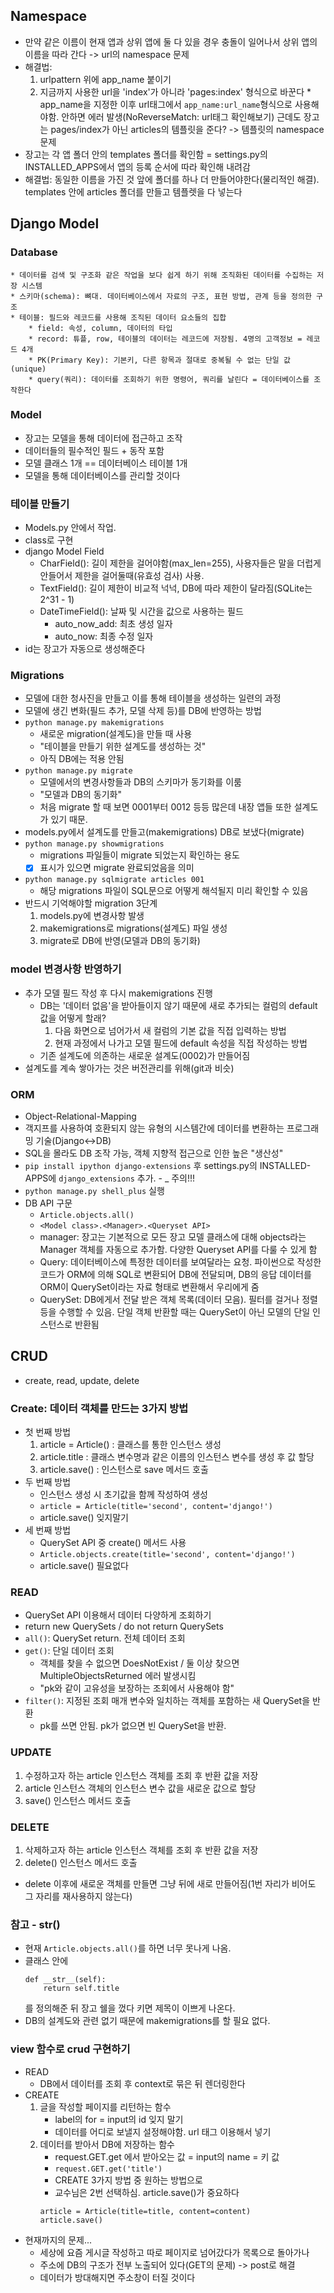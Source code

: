 ## Namespace

- 만약 같은 이름이 현재 앱과 상위 앱에 둘 다 있을 경우 충돌이 일어나서 상위 앱의 이름을 따라 간다 -> url의 namespace 문제
- 해결법:
     1. urlpattern 위에 app_name 붙이기
     2. 지금까지 사용한 url을 'index'가 아니라 'pages:index' 형식으로 바꾼다 \* app_name을 지정한 이후 url태그에서 `app_name:url_name`형식으로 사용해야함. 안하면 에러 발생(NoReverseMatch: url태그 확인해보기)
        근데도 장고는 pages/index가 아닌 articles의 템플릿을 준다?
        -> 템플릿의 namespace 문제
- 장고는 각 앱 폴더 안의 templates 폴더를 확인함 = settings.py의 INSTALLED_APPS에서 앱의 등록 순서에 따라 확인해 내려감
- 해결법: 동일한 이름을 가진 것 앞에 폴더를 하나 더 만들어야한다(물리적인 해결). templates 안에 articles 폴더를 만들고 템플렛을 다 넣는다

## Django Model

### Database

    * 데이터를 검색 및 구조화 같은 작업을 보다 쉽게 하기 위해 조직화된 데이터를 수집하는 저장 시스템
    * 스키마(schema): 뼈대. 데이터베이스에서 자료의 구조, 표현 방법, 관계 등을 정의한 구조
    * 테이블: 필드와 레코드를 사용해 조직된 데이터 요소들의 집합
        * field: 속성, column, 데이터의 타입
        * record: 튜플, row, 테이블의 데이터는 레코드에 저장됨. 4명의 고객정보 = 레코드 4개
        * PK(Primary Key): 기본키, 다른 항목과 절대로 중복될 수 없는 단일 값(unique)
        * query(쿼리): 데이터를 조회하기 위한 명령어, 쿼리를 날린다 = 데이터베이스를 조작한다

### Model

- 장고는 모델을 통해 데이터에 접근하고 조작
- 데이터들의 필수적인 필드 + 동작 포함
- 모델 클래스 1개 == 데이터베이스 테이블 1개
- 모델을 통해 데이터베이스를 관리할 것이다

### 테이블 만들기

- Models.py 안에서 작업.
- class로 구현
- django Model Field
     - CharField(): 길이 제한을 걸어야함(max_len=255), 사용자들은 말을 더럽게 안들어서 제한을 걸어둘때(유효성 검사) 사용.
     - TextField(): 길이 제한이 비교적 넉넉, DB에 따라 제한이 달라짐(SQLite는 2^31 - 1)
     - DateTimeField(): 날짜 및 시간을 값으로 사용하는 필드
          - auto_now_add: 최초 생성 일자
          - auto_now: 최종 수정 일자
- id는 장고가 자동으로 생성해준다

### Migrations

- 모델에 대한 청사진을 만들고 이를 통해 테이블을 생성하는 일련의 과정
- 모델에 생긴 변화(필드 추가, 모델 삭제 등)를 DB에 반영하는 방법
- `python manage.py makemigrations`
     - 새로운 migration(설계도)을 만들 때 사용
     - "테이블을 만들기 위한 설계도를 생성하는 것"
     - 아직 DB에는 적용 안됨
- `python manage.py migrate`
     - 모델에서의 변경사항들과 DB의 스키마가 동기화를 이룸
     - "모델과 DB의 동기화"
     - 처음 migrate 할 때 보면 0001부터 0012 등등 많은데 내장 앱들 또한 설계도가 있기 때문.
- models.py에서 설계도를 만들고(makemigrations) DB로 보냈다(migrate)
- `python manage.py showmigrations`
     - migrations 파일들이 migrate 되었는지 확인하는 용도
     - [x] 표시가 있으면 migrate 완료되었음을 의미
- `python manage.py sqlmigrate articles 001`
     - 해당 migrations 파일이 SQL문으로 어떻게 해석될지 미리 확인할 수 있음
- 반드시 기억해야할 migration 3단계
     1. models.py에 변경사항 발생
     2. makemigrations로 migrations(설계도) 파일 생성
     3. migrate로 DB에 반영(모델과 DB의 동기화)

### model 변경사항 반영하기

- 추가 모델 필드 작성 후 다시 makemigrations 진행
     - DB는 '데이터 없음'을 받아들이지 않기 때문에 새로 추가되는 컬럼의 default값을 어떻게 할래?
          1. 다음 화면으로 넘어가서 새 컬럼의 기본 값을 직접 입력하는 방법
          2. 현재 과정에서 나가고 모델 필드에 default 속성을 직접 작성하는 방법
     - 기존 설계도에 의존하는 새로운 설계도(0002)가 만들어짐
- 설계도를 계속 쌓아가는 것은 버전관리를 위해(git과 비슷)

### ORM

- Object-Relational-Mapping
- 객지프를 사용하여 호환되지 않는 유형의 시스템간에 데이터를 변환하는 프로그래밍 기술(Django<->DB)
- SQL을 몰라도 DB 조작 가능, 객체 지향적 접근으로 인한 높은 "생산성"
- `pip install ipython django-extensions` 후 settings.py의 INSTALLED-APPS에 `django_extensions` 추가. - \_ 주의!!!
- `python manage.py shell_plus` 실행
- DB API 구문
     - `Article.objects.all()`
     - `<Model class>.<Manager>.<Queryset API>`
     - manager: 장고는 기본적으로 모든 장고 모델 클래스에 대해 objects라는 Manager 객체를 자동으로 추가함. 다양한 Queryset API를 다룰 수 있게 함
     - Query: 데이터베이스에 특정한 데이터를 보여달라는 요청. 파이썬으로 작성한 코드가 ORM에 의해 SQL로 변환되어 DB에 전달되며, DB의 응답 데이터를 ORM이 QuerySet이라는 자료 형태로 변환해서 우리에게 줌
     - QuerySet: DB에게서 전달 받은 객체 목록(데이터 모음). 필터를 걸거나 정렬 등을 수행할 수 있음. 단일 객체 반환할 때는 QuerySet이 아닌 모델의 단일 인스턴스로 반환됨

## CRUD

- create, read, update, delete

### Create: 데이터 객체를 만드는 3가지 방법

- 첫 번째 방법
     1. article = Article() : 클래스를 통한 인스턴스 생성
     2. article.title : 클래스 변수명과 같은 이름의 인스턴스 변수를 생성 후 값 할당
     3. article.save() : 인스턴스로 save 메서드 호출
- 두 번째 방법
     - 인스턴스 생성 시 초기값을 함께 작성하여 생성
     - `article = Article(title='second', content='django!')`
     - article.save() 잊지말기
- 세 번째 방법
     - QuerySet API 중 create() 메서드 사용
     - `Article.objects.create(title='second', content='django!')`
     - article.save() 필요없다

### READ

- QuerySet API 이용해서 데이터 다양하게 조회하기
- return new QuerySets / do not return QuerySets
- `all()`: QuerySet return. 전체 데이터 조회
- `get()`: 단일 데이터 조회
     - 객체를 찾을 수 없으면 DoesNotExist / 둘 이상 찾으면 MultipleObjectsReturned 에러 발생시킴
     - "pk와 같이 고유성을 보장하는 조회에서 사용해야 함"
- `filter()`: 지정된 조회 매개 변수와 일치하는 객체를 포함하는 새 QuerySet을 반환
     - pk를 쓰면 안됨. pk가 없으면 빈 QuerySet을 반환.

### UPDATE

1. 수정하고자 하는 article 인스턴스 객체를 조회 후 반환 값을 저장
2. article 인스턴스 객체의 인스턴스 변수 값을 새로운 값으로 할당
3. save() 인스턴스 메서드 호출

### DELETE

1. 삭제하고자 하는 article 인스턴스 객체를 조회 후 반환 값을 저장
2. delete() 인스턴스 메서드 호출

- delete 이후에 새로운 객체를 만들면 그냥 뒤에 새로 만들어짐(1번 자리가 비어도 그 자리를 재사용하지 않는다)

### 참고 - **str**()

- 현재 `Article.objects.all()`를 하면 너무 못나게 나옴.
- 클래스 안에
     ```
     def __str__(self):
         return self.title
     ```
     를 정의해준 뒤 장고 쉘을 껐다 키면 제목이 이쁘게 나온다.
- DB의 설계도와 관련 없기 때문에 makemigrations를 할 필요 없다.

### view 함수로 crud 구현하기

- READ
     - DB에서 데이터를 조회 후 context로 묶은 뒤 렌더링한다
- CREATE
     1. 글을 작성할 페이지를 리턴하는 함수
           - label의 for = input의 id 잊지 말기
           - 데이터를 어디로 보낼지 설정해야함. url 태그 이용해서 넣기
     2. 데이터를 받아서 DB에 저장하는 함수
           - request.GET.get 에서 받아오는 값 = input의 name = 키 값
           - `request.GET.get('title')`
           - CREATE 3가지 방법 중 원하는 방법으로
           - 교수님은 2번 선택하심. article.save()가 중요하다
           ```
           article = Article(title=title, content=content)
           article.save()
           ```
- 현재까지의 문제...
     - 세상에 요즘 게시글 작성하고 따로 페이지로 넘어갔다가 목록으로 돌아가나
     - 주소에 DB의 구조가 전부 노출되어 있다(GET의 문제) -> post로 해결
     - 데이터가 방대해지면 주소창이 터질 것이다
